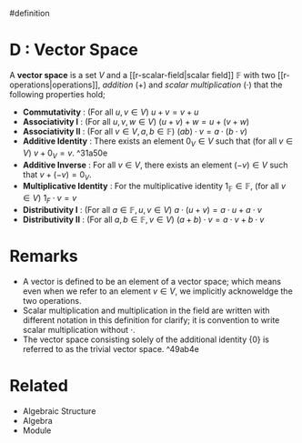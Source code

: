 #definition
# D : Vector Space
A **vector space** is a set $V$ and a [[r-scalar-field|scalar field]] $\mathbb{F}$ with two [[r-operations|operations]], *addition* (+) and *scalar multiplication* ($\cdot$) that the following properties hold;
- **Commutativity** : (For all $u,v\in V$) $u+v=v+u$
- **Associativity I** : (For all $u,v,w\in V$) $(u+v)+w=u+(v+w)$
- **Associativity II** : (For all $v\in V, a,b\in\mathbb{F}$) $(ab)\cdot v=a\cdot(b\cdot v)$
- **Additive Identity** : There exists an element $0_V\in V$ such that (for all $v\in V$) $v+0_V=v$. ^31a50e
- **Additive Inverse** : For all $v\in V$, there exists an element $(-v)\in V$ such that $v+(-v)=0_V$.
- **Multiplicative Identity** : For the multiplicative identity $1_\mathbb{F}\in\mathbb{F}$, (for all $v\in V$) $1_F\cdot v=v$
- **Distributivity I** : (For all $a\in\mathbb{F}, u,v\in V$) $a\cdot(u+v)=a\cdot u+a\cdot v$
- **Distributivity II** : (For all $a,b\in\mathbb{F}, v\in V$) $(a+b)\cdot v=a\cdot v+b\cdot v$

# Remarks
- A vector is defined to be an element of a vector space; which means even when we refer to an element $v\in V$, we implicitly acknoweldge the two operations.
- Scalar multiplication and multiplication in the field are written with different notation in this definition for clarify; it is convention to write scalar multiplication without $\cdot$.
- The vector space consisting solely of the additional identity $\{0\}$ is referred to as the trivial vector space. ^49ab4e
# Related
- Algebraic Structure
- Algebra
- Module